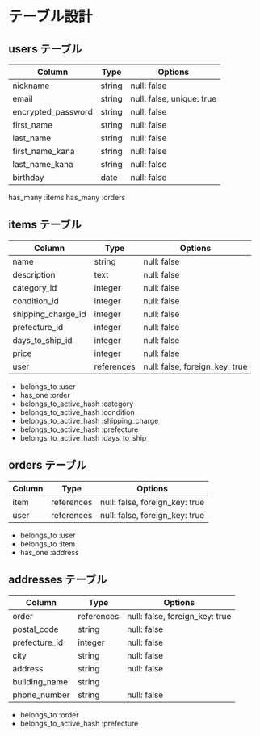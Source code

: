 # テーブル設計

## users テーブル

| Column              | Type   | Options                   |
|---------------------|--------|---------------------------|
| nickname            | string | null: false               |
| email               | string | null: false, unique: true |
| encrypted_password  | string | null: false               |
| first_name          | string | null: false               |
| last_name           | string | null: false               |
| first_name_kana     | string | null: false               |
| last_name_kana      | string | null: false               |
| birthday            | date   | null: false               |

has_many :items
has_many :orders

## items テーブル

| Column              | Type       | Options                        |
|---------------------|------------|--------------------------------|
| name                | string     | null: false                    |
| description         | text       | null: false                    |
| category_id         | integer    | null: false                    |
| condition_id        | integer    | null: false                    |
| shipping_charge_id  | integer    | null: false                    |
| prefecture_id       | integer    | null: false                    |
| days_to_ship_id     | integer    | null: false                    |
| price               | integer    | null: false                    |
| user                | references | null: false, foreign_key: true |

- belongs_to :user
- has_one :order
- belongs_to_active_hash :category
- belongs_to_active_hash :condition
- belongs_to_active_hash :shipping_charge
- belongs_to_active_hash :prefecture
- belongs_to_active_hash :days_to_ship

## orders テーブル

| Column   | Type       | Options                        |
|----------|------------|--------------------------------|
| item     | references | null: false, foreign_key: true |
| user     | references | null: false, foreign_key: true |

- belongs_to :user
- belongs_to :item
- has_one :address

## addresses テーブル

| Column          | Type       | Options                        |
|-----------------|------------|--------------------------------|
| order           | references | null: false, foreign_key: true |
| postal_code     | string     | null: false                    |
| prefecture_id   | integer    | null: false                    |
| city            | string     | null: false                    |
| address         | string     | null: false                    |
| building_name   | string     |                                |
| phone_number    | string     | null: false                    |

- belongs_to :order
- belongs_to_active_hash :prefecture